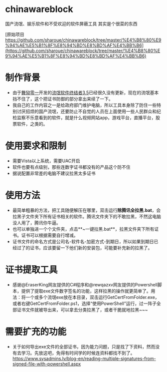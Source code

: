 # chinawareblock
国产流氓、娱乐软件和不受欢迎的软件屏蔽工具
其实是个很菜的东西

[原始项目 https://github.com/sharoue/chinawareblock/tree/master/%E4%B8%80%E9%94%AE%E5%B1%8F%E8%94%BD%E8%BD%AF%E4%BB%B6](https://github.com/sharoue/chinawareblock/tree/master/%E4%B8%80%E9%94%AE%E5%B1%8F%E8%94%BD%E8%BD%AF%E4%BB%B6)

# 制作背景
* 由于[舞恸零一](https://liwei2.com/)开发的[流氓软件终结者3.5](https://liwei2.com/2015/11/27/378.html)已经很久没有更新，现在的流氓基本挡不住了，这个把证书防御的部分拿出来续了一下。
* 我自己的工作内容之一是给政府部门维护电脑，所以工具本身除了防住一些特别讨厌招烦的国产流氓，还要防止不自觉的人员在上面使用一些人民群众和纪检监察不乐意看到的软件，就是什么视频网站app，游戏平台，直播平台，股票软件，之类的。


# 使用要求和限制

* 需要Vista以上系统，需要UAC开启
* 软件也要有点级别，那些连数字证书都没有的产品这个防不住
* 据说配置非常差的电脑不建议拉黑太多证书 

# 使用方法

* 最简单粗暴的方法，把工具随便解压在哪里，双击运行**除腾讯全拉黑.bat**，会拉黑子文件夹下所有证书相关的软件。腾讯文件夹下的不敢拉黑，不然这电脑没人用了，腾讯你牛逼。
* 也可以单独进一个个文件夹，点击**~一键拉黑.bat**，拉黑文件夹下所有证书。证书可以根据需要自行增减。
* 证书文件的命名方式是公司名-软件名-加密方式-到期日，所以如果到期日已经过了的证书，应该要留一下他们新的安装包，可能要补充新的拉黑了。

# 证书提取工具
* 感谢@EraserKing网友提供的C#程序和@rewqazxv网友提供的Powershell脚本，提供了提取exe文件数字签名的功能，这样拉黑的操作就更简单了。用法：将一个或多个流氓exe放在本目录，双击运行GetCertFromFolder.exe，或者右键GetCertFromFolder.ps1，选择“使用PowerShell”运行，过一阵子全部证书文件就被导出来，可以拿去分类拉黑了，或者干脆就地拉黑~~~

# 需要扩充的功能
* 关于如何导出exe文件的全部证书，因为能力问题，只是找了下资料，然而没有去学习。先放这吧，免得有时间学的时候连资料都找不到了。https://www.sysadmins.lv/blog-en/reading-multiple-signatures-from-signed-file-with-powershell.aspx
